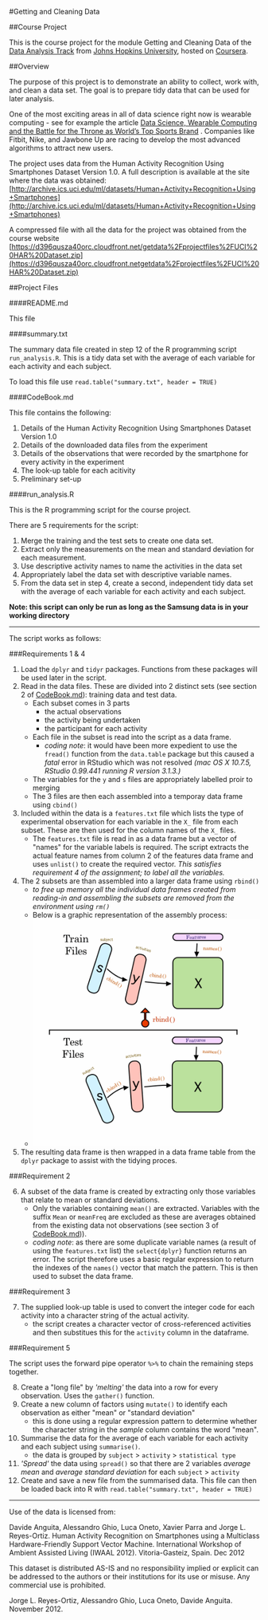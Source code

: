#Getting and Cleaning Data

##Course Project

This is the course project for the module Getting and Cleaning Data of the [Data Analysis Track](https://www.coursera.org/specializations/jhudatascience/1) from [Johns Hopkins University](https://www.jhu.edu/), hosted on [Coursera](https://www.coursera.org/).

##Overview

The purpose of this project is to demonstrate an ability to collect, work with, and clean a data set. The goal is to prepare tidy data that can be used for later analysis. 

One of the most exciting areas in all of data science right now is wearable computing - see for example the article [Data Science, Wearable Computing and the Battle for the Throne as World’s Top Sports Brand](http://www.insideactivitytracking.com/data-science-activity-tracking-and-the-battle-for-the-worlds-top-sports-brand/) . Companies like Fitbit, Nike, and Jawbone Up are racing to develop the most advanced algorithms to attract new users.

The project uses data from the Human Activity Recognition Using Smartphones Dataset Version 1.0. A full description is available at the site where the data was obtained: [http://archive.ics.uci.edu/ml/datasets/Human+Activity+Recognition+Using+Smartphones](http://archive.ics.uci.edu/ml/datasets/Human+Activity+Recognition+Using+Smartphones)

 A compressed file with all the data for the project was obtained from the course website [https://d396qusza40orc.cloudfront.net/getdata%2Fprojectfiles%2FUCI%20HAR%20Dataset.zip](https://d396qusza40orc.cloudfront.netgetdata%2Fprojectfiles%2FUCI%20HAR%20Dataset.zip)

##Project Files

####README.md

This file

####summary.txt

The summary data file created in step 12 of the R programming script `run_analysis.R`. This is a tidy data set with the average of each variable for each activity and each subject.

To load this file use `read.table("summary.txt", header = TRUE)` 

####CodeBook.md

This file contains the following:

1. Details of the Human Activity Recognition Using Smartphones Dataset
Version 1.0
2. Details of the downloaded data files from the experiment
3. Details of the observations that were recorded by the smartphone for every activity in the experiment
4. The look-up table for each acitivity
5. Preliminary set-up

####run_analysis.R

This is the R programming script for the course project.

There are 5 requirements for the script:

1. Merge the training and the test sets to create one data set.
2. Extract only the measurements on the mean and standard deviation for each measurement. 
3. Use descriptive activity names to name the activities in the data set
4. Appropriately label the data set with descriptive variable names. 
5. From the data set in step 4, create a second, independent tidy data set with the average of each variable for each activity and each subject.

**Note: this script can only be run as long as the Samsung data is in your working directory**

----

The script works as follows:

###Requirements 1 & 4 

1. Load the `dplyr` and `tidyr` packages. Functions from these packages will be used later in the script.
2. Read in the data files. These are divided into 2 distinct sets (see section 2 of [CodeBook.md](CodeBook.md)): training data and test data.
    + Each subset comes in 3 parts
        + the actual observations
        + the activity being undertaken
        + the participant for each activity
    + Each file in the subset is read into the script as a data frame.
        + _coding note_: it would have been more expedient to use the `fread()` function from the `data.table` package but this caused a _fatal_ error in RStudio which was not resolved _(mac OS X 10.7.5, RStudio 0.99.441 running R version 3.1.3.)_
    + The variables for the `y` and `s` files are appropriately labelled proir to merging
    + The 3 files are then each assembled into a temporay data frame using `cbind()`
3. Included within the data is a `features.txt` file which lists the type of experimental observation for each variable in the `X_` file from each subset. These are then used for the column names of the `X_` files.
    + The `features.txt` file is read in as a data frame but a vector of "names" for the variable labels is required. The script extracts the actual feature names from column 2 of the features data frame and uses `unlist()` to create the required vector. _This satisfies requirement 4 of the assignment; to label all the variables._  
4. The 2 subsets are than assembled into a larger data frame using `rbind()`
    + _to free up memory all the individual data frames created from reading-in and assembling the subsets are removed from the environment using `rm()`_
    + Below is a graphic representation of the assembly process:
    + ![assembly process graphic](assembly.gif)
5. The resulting data frame is then wrapped in a data frame table from the `dplyr` package to assist with the tidying proces.

###Requirement 2

6. A subset of the data frame is created by extracting only those variables that relate to mean or standard deviations.
    + Only the variables containing `mean()` are extracted. Variables with the suffix `Mean` or `meanFreq` are excluded as these are averages obtained from the existing data not observations (see section 3 of [CodeBook.md](CodeBook.md))).
    + _coding note_: as there are some duplicate variable names (a result of using the `features.txt` list) the `select{dplyr}` function returns an error. The script therefore uses a basic regular expression to return the indexes of the `names()` vector that match the pattern. This is then used to subset the data frame.
     
###Requirement 3

7. The supplied look-up table is used to convert the integer code for each activity into a character string of the actual activity.
    + the script creates a character vector of cross-referenced activities and then substitues this for the `activity` column in the dataframe.

###Requirement 5

The script uses the forward pipe operator `%>%` to chain the remaining steps together.

8. Create a "long file" by *'melting'* the data into a row for every observation. Uses the `gather()` function.
9. Create a new column of factors using `mutate()` to identify each observation as either "mean" or "standard deviation"
    + this is done using a regular expression pattern to determine whether the character string in the _sample_ column contains the word "mean".
10. Summarise the data for the average of each variable for each activity and each subject using `summarise()`.
    + the data is grouped by `subject` > `activity` > `statistical type`
11. *'Spread'* the data using `spread()` so that there are 2 variables _average mean_ and _average standard deviation_ for each `subject` > `activity`
12. Create and save a new file from the summarised data. This file can then be loaded back into R with `read.table("summary.txt", header = TRUE)`

-----------------

Use of the data is licensed from:

Davide Anguita, Alessandro Ghio, Luca Oneto, Xavier Parra and Jorge L. Reyes-Ortiz. Human Activity Recognition on Smartphones using a Multiclass Hardware-Friendly Support Vector Machine. International Workshop of Ambient Assisted Living (IWAAL 2012). Vitoria-Gasteiz, Spain. Dec 2012

This dataset is distributed AS-IS and no responsibility implied or explicit can be addressed to the authors or their institutions for its use or misuse. Any commercial use is prohibited.

Jorge L. Reyes-Ortiz, Alessandro Ghio, Luca Oneto, Davide Anguita. November 2012.
    
